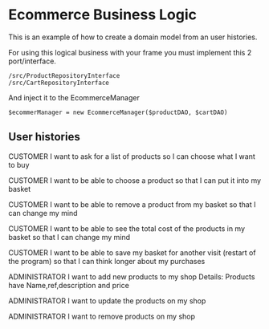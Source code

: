 Ecommerce Business Logic
==============
This is an example of how to create a domain model from an user histories.

For using this logical business with your frame you must implement this 2 port/interface.

	/src/ProductRepositoryInterface
	/src/CartRepositoryInterface

And inject it to the EcommerceManager

	$ecommerManager = new EcommerceManager($productDAO, $cartDAO)
	

User histories
---

CUSTOMER I want to ask for a list of products so I can choose what I want to buy

CUSTOMER I want to be able to choose a product so that I can put it into my basket

CUSTOMER I want to be able to remove a product from my basket so that I can change my mind

CUSTOMER I want to be able to see the total cost of the products in my basket so that I can change my mind


CUSTOMER I want to be able to save my basket for another visit (restart of the program) so that I can think longer about my purchases
        
ADMINISTRATOR I want to add new products to my shop
	Details: Products have Name,ref,description and price
	
ADMINISTRATOR I want to update the products on my shop
	
ADMINISTRATOR I want to remove products on my shop	